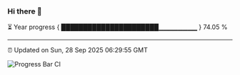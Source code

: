 ### Hi there 👋

⏳ Year progress { ██████████████████████▁▁▁▁▁▁▁▁ } 74.05 %

---

⏰ Updated on Sun, 28 Sep 2025 06:29:55 GMT

![Progress Bar CI](https://github.com/liununu/liununu/workflows/Progress%20Bar%20CI/badge.svg)
